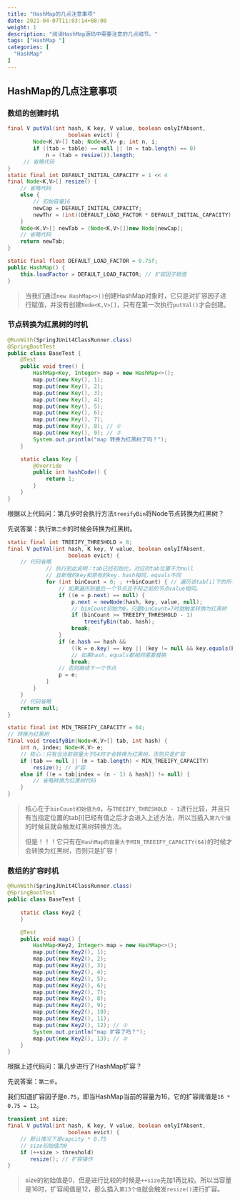 ```yaml
---
title: "HashMap的几点注意事项"
date: 2021-04-07T11:03:14+08:00
weight: 1
description: "阅读HashMap源码中需要注意的几点细节。"
tags: ["HashMap "]
categories: [
  "HashMap"
]
---
```

## HashMap的几点注意事项

### 数组的创建时机

```java
final V putVal(int hash, K key, V value, boolean onlyIfAbsent,
                   boolean evict) {
        Node<K,V>[] tab; Node<K,V> p; int n, i;
        if ((tab = table) == null || (n = tab.length) == 0)
            n = (tab = resize()).length;
     // 省略代码
}
static final int DEFAULT_INITIAL_CAPACITY = 1 << 4
final Node<K,V>[] resize() {
    // 省略代码
	else {
        // 初始容量16
        newCap = DEFAULT_INITIAL_CAPACITY;
        newThr = (int)(DEFAULT_LOAD_FACTOR * DEFAULT_INITIAL_CAPACITY);
    }
    Node<K,V>[] newTab = (Node<K,V>[])new Node[newCap];
    // 省略代码
    return newTab;
}

static final float DEFAULT_LOAD_FACTOR = 0.75f;
public HashMap() {
    this.loadFactor = DEFAULT_LOAD_FACTOR; // 扩容因子赋值
}
```

> 当我们通过`new HashMap<>()`创建HashMap对象时，它只是对扩容因子进行赋值，并没有创建`Node<K,V>[]`，只有在第一次执行`putVal()`才会创建。

### 节点转换为红黑树的时机

```java
@RunWith(SpringJUnit4ClassRunner.class)
@SpringBootTest
public class BaseTest {
    @Test
	public void tree() {
		HashMap<Key, Integer> map = new HashMap<>();
		map.put(new Key(), 1);
		map.put(new Key(), 2);
		map.put(new Key(), 3);
		map.put(new Key(), 4);
		map.put(new Key(), 5);
		map.put(new Key(), 6);
		map.put(new Key(), 7);
		map.put(new Key(), 8); // ①
		map.put(new Key(), 9); // ②
		System.out.println("map 转换为红黑树了吗？");
	}

	static class Key {
		@Override
		public int hashCode() {
			return 1;
		}
	}
}
```

根据以上代码问：第几步时会执行方法`treeifyBin`将Node节点转换为红黑树？

先说答案：执行`第二步`的时候会转换为红黑树。

```java
static final int TREEIFY_THRESHOLD = 8; 
final V putVal(int hash, K key, V value, boolean onlyIfAbsent,
                   boolean evict) {
    // 代码省略
    		// 执行到此说明：tab已经初始化，对应的tab位置不为null
            // 且新增的key和原有的key，hash相同，equals不同
            for (int binCount = 0; ; ++binCount) { // 遍历该tab[i]下的所有node依次进行比较
                // 如果遍历到最后一个节点且不和之前的节点value相同。
                if ((e = p.next) == null) { 
                    p.next = newNode(hash, key, value, null); 
                    // binCount初始为0，只要binCount=7时就触发转换为红黑树
                    if (binCount >= TREEIFY_THRESHOLD - 1)
                        treeifyBin(tab, hash);
                    break;
                }
                if (e.hash == hash &&
                    ((k = e.key) == key || (key != null && key.equals(k))))
                    // 如果hash，equals都相同需要替换
                    break;
                // 否则继续下一个节点
                p = e;
            }
        }
    }
    // 代码省略
    return null;
}

static final int MIN_TREEIFY_CAPACITY = 64;
// 转换为红黑树
final void treeifyBin(Node<K,V>[] tab, int hash) {
    int n, index; Node<K,V> e;
    // 核心：只有当当前容量大于64时才会转换为红黑树，否则只是扩容
    if (tab == null || (n = tab.length) < MIN_TREEIFY_CAPACITY)
        resize(); // 扩容
    else if ((e = tab[index = (n - 1) & hash]) != null) {
        // 省略转换为红黑树代码
    }
}
```

> 核心在于`binCount初始值为0`，与`TREEIFY_THRESHOLD - 1`进行比较，并且只有当指定位置的tab[i]已经有值之后才会进入上述方法，所以当插入`第九个值`的时候且就会触发红黑树转换方法。
>
> 但是！！！它只有在`HashMap的容量大于MIN_TREEIFY_CAPACITY(64)`的时候才会转换为红黑树，否则只是扩容！

### 数组的扩容时机

```java
@RunWith(SpringJUnit4ClassRunner.class)
@SpringBootTest
public class BaseTest {
    
	static class Key2 {
	}

	@Test
	public void map() {
		HashMap<Key2, Integer> map = new HashMap<>();
		map.put(new Key2(), 1);
		map.put(new Key2(), 2);
		map.put(new Key2(), 3);
		map.put(new Key2(), 4);
		map.put(new Key2(), 5);
		map.put(new Key2(), 6);
		map.put(new Key2(), 7);
		map.put(new Key2(), 8);
		map.put(new Key2(), 9);
		map.put(new Key2(), 10);
		map.put(new Key2(), 11);
		map.put(new Key2(), 12); // ①
		System.out.println("map 扩容了吗？");
		map.put(new Key2(), 13); // ②
	}
}
```

根据上述代码问：第几步进行了HashMap扩容？

先说答案：`第二步`。

我们知道扩容因子是`0.75`，即当HashMap当前的容量为16，它的扩容阈值是`16 * 0.75 = 12`。

```java
transient int size;
final V putVal(int hash, K key, V value, boolean onlyIfAbsent,
                   boolean evict) {
    // 默认情况下是capcity * 0.75
    // size初始值为0
  	if (++size > threshold)
       resize(); // 扩容操作
}
```

> size的初始值是0，但是进行比较的时候是`++size`先加1再比较。所以当容量是16时，扩容阈值是12，那么插入`第13个值`就会触发`resize()`进行扩容。

